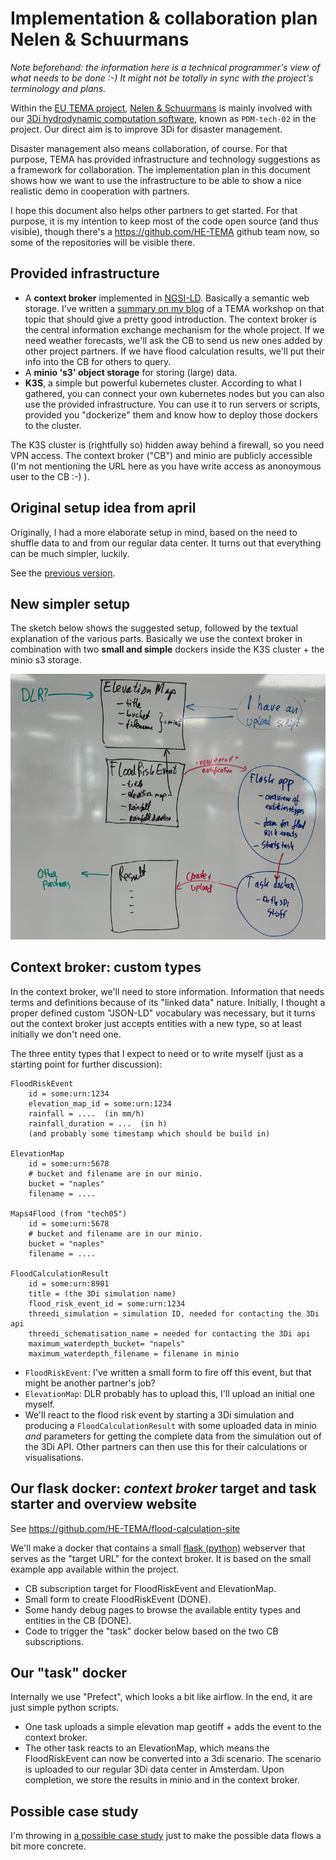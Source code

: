 # Implementation & collaboration plan Nelen & Schuurmans

*Note beforehand: the information here is a technical programmer's view of what needs to be done :-) It might not be totally in sync with the project's terminology and plans.*

Within the [EU TEMA project](https://tema-project.eu/), [Nelen & Schuurmans](https://www.nelen-schuurmans.nl) is mainly involved with our [3Di hydrodynamic computation software](https://3diwatermanagement.com/), known as `PDM-tech-02` in the project. Our direct aim is to improve 3Di for disaster management.

Disaster management also means collaboration, of course. For that purpose, TEMA has provided infrastructure and technology suggestions as a framework for collaboration. The implementation plan in this document shows how we want to use the infrastructure to be able to show a nice realistic demo in cooperation with partners.

I hope this document also helps other partners to get started. For that purpose, it is my intention to keep most of the code open source (and thus visible), though there's a https://github.com/HE-TEMA github team now, so some of the repositories will be visible there.


## Provided infrastructure

- A **context broker** implemented in [NGSI-LD](https://en.wikipedia.org/wiki/NGSI-LD). Basically a semantic web storage. I've written a [summary on my blog](https://reinout.vanrees.org/weblog/2024/04/16/tema-workshop-json-ld.html) of a TEMA workshop on that topic that should give a pretty good introduction. The context broker is the central information exchange mechanism for the whole project. If we need weather forecasts, we'll ask the CB to send us new ones added by other project partners. If we have flood calculation results, we'll put their info into the CB for others to query.
- A **minio 's3' object storage** for storing (large) data.
- **K3S**, a simple but powerful kubernetes cluster. According to what I gathered, you can connect your own kubernetes nodes but you can also use the provided infrastructure. You can use it to run servers or scripts, provided you "dockerize" them and know how to deploy those dockers to the cluster.

The K3S cluster is (rightfully so) hidden away behind a firewall, so you need VPN
access. The context broker ("CB") and minio are publicly accessible (I'm not mentioning the URL here as you have write access as anonoymous user to the CB :-) ).

## Original setup idea from april

Originally, I had a more elaborate setup in mind, based on the need to shuffle data to and from our regular data center. It turns out that everything can be much simpler, luckily.

See the [previous version](original-setup-from-april2024.md).


## New simpler setup

The sketch below shows the suggested setup, followed by the textual explanation of the various parts. Basically we use the context broker in combination with two **small and simple** dockers inside the K3S cluster + the minio s3 storage.

![Sketch of the suggested setup](suggested-setup3.png)


## Context broker: custom types

In the context broker, we'll need to store information. Information that needs terms and definitions because of its "linked data" nature. Initially, I thought a proper defined custom "JSON-LD" vocabulary was necessary, but it turns out the context broker just accepts entities with a new type, so at least initially we don't need one.

The three entity types that I expect to need or to write myself (just as a starting point for further discussion):


    FloodRiskEvent
        id = some:urn:1234
        elevation_map_id = some:urn:1234
        rainfall = ....  (in mm/h)
        rainfall_duration = ...  (in h)
        (and probably some timestamp which should be build in)

    ElevationMap
        id = some:urn:5678
        # bucket and filename are in our minio.
        bucket = "naples"
        filename = ....

    Maps4Flood (from "tech05")
        id = some:urn:5678
        # bucket and filename are in our minio.
        bucket = "naples"
        filename = ....

    FloodCalculationResult
        id = some:urn:8901
        title = (the 3Di simulation name)
        flood_risk_event_id = some:urn:1234
        threedi_simulation = simulation ID, needed for contacting the 3Di api
        threedi_schematisation_name = needed for contacting the 3Di api
        maximum_waterdepth_bucket= "napels"
        maximum_waterdepth_filename = filename in minio

- `FloodRiskEvent`: I've written a small form to fire off this event, but that might be another partner's job?
- `ElevationMap`: DLR probably has to upload this, I'll upload an initial one myself.
- We'll react to the flood risk event by starting a 3Di simulation and producing a `FloodCalculationResult` with some uploaded data in minio *and* parameters for getting the complete data from the simulation out of the 3Di API. Other partners can then use this for their calculations or visualisations.


## Our flask docker: *context broker* target and task starter and overview website

See https://github.com/HE-TEMA/flood-calculation-site

We'll make a docker that contains a small [flask (python)](https://pypi.org/project/Flask/) webserver that serves as the "target URL" for the context broker. It is based on the small example app available within the project.

- CB subscription target for FloodRiskEvent and ElevationMap.
- Small form to create FloodRiskEvent (DONE).
- Some handy debug pages to browse the available entity types and entities in the CB (DONE).
- Code to trigger the "task" docker below based on the two CB subscriptions.


## Our "task" docker

Internally we use "Prefect", which looks a bit like airflow. In the end, it are just simple python scripts.

- One task uploads a simple elevation map geotiff + adds the event to the context broker.
- The other task reacts to an ElevationMap, which means the FloodRiskEvent can now be converted into a 3di scenario. The scenario is uploaded to our regular 3Di data center in Amsterdam. Upon completion, we store the results in minio and in the context broker.


## Possible case study

I'm throwing in [a possible case study](example-case-study/case-study.md) just to make the possible data flows a bit more concrete.
